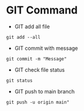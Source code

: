 # GIT Command

- GIT add all file
```
git add --all  
```


- GIT commit with message
```
git commit -m "Message"  
```

- GIT check file status
```
git status  
```

- GIT push to main branch
```
git push -u origin main"  
```


   
